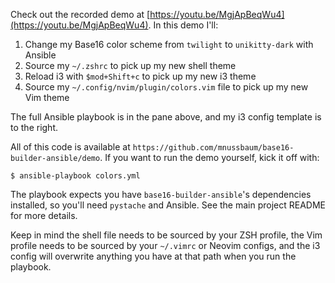 Check out the recorded demo at [https://youtu.be/MgjApBeqWu4](https://youtu.be/MgjApBeqWu4). In this demo
I'll:

  1. Change my Base16 color scheme from `twilight` to `unikitty-dark` with Ansible
  2. Source my `~/.zshrc` to pick up my new shell theme
  3. Reload i3 with `$mod+Shift+c` to pick up my new i3 theme
  4. Source my `~/.config/nvim/plugin/colors.vim` file to pick up my new Vim theme

The full Ansible playbook is in the pane above, and my i3 config template is to
the right.

All of this code is available at `https://github.com/mnussbaum/base16-builder-ansible/demo`.
If you want to run the demo yourself, kick it off with:

    $ ansible-playbook colors.yml

The playbook expects you have `base16-builder-ansible`'s dependencies
installed, so you'll need `pystache` and Ansible. See the main project README
for more details.

Keep in mind the shell file needs to be sourced by your ZSH profile, the Vim
profile needs to be sourced by your `~/.vimrc` or Neovim configs, and the i3
config will overwrite anything you have at that path when you run the playbook.
